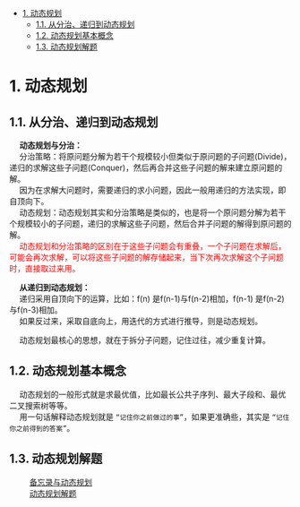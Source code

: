 

<!-- TOC -->

- [1. 动态规划](#1-动态规划)
    - [1.1. 从分治、递归到动态规划](#11-从分治递归到动态规划)
    - [1.2. 动态规划基本概念](#12-动态规划基本概念)
    - [1.3. 动态规划解题](#13-动态规划解题)

<!-- /TOC -->

<!-- 
备忘录方法
https://baike.baidu.com/item/%E5%A4%87%E5%BF%98%E5%BD%95%E6%96%B9%E6%B3%95/6756819?appJump=1&ivk_sa=1022817p
细谈递归，备忘录递归，动态规划，三种算法思想和运行原理
https://blog.csdn.net/qq_39046727/article/details/78966105
备忘录方法与动态规划比较
https://blog.csdn.net/annmi26002/article/details/101975994
动态规划题解（转）
https://www.cnblogs.com/wsw-seu/p/13381312.html
-->

<!-- 
~~
https://mp.weixin.qq.com/s/Lr4T3pYVrk96UK23TQwEsw
-->

# 1. 动态规划
## 1.1. 从分治、递归到动态规划
<!-- 
递归、分治和动态规划的关系
https://blog.csdn.net/BillCYJ/article/details/78765584
https://blog.csdn.net/weixin_39030846/article/details/113781295
https://www.cnblogs.com/codeskiller/p/6477181.html
-->

&emsp; **动态规划与分治：**  
&emsp; 分治策略：将原问题分解为若干个规模较小但类似于原问题的子问题(Divide)，递归的求解这些子问题(Conquer)，然后再合并这些子问题的解来建立原问题的解。  
&emsp; 因为在求解大问题时，需要递归的求小问题，因此一般用递归的方法实现，即自顶向下。  
&emsp; 动态规划：动态规划其实和分治策略是类似的，也是将一个原问题分解为若干个规模较小的子问题，递归的求解这些子问题，然后合并子问题的解得到原问题的解。  
&emsp; <font color = "red">动态规划和分治策略的区别在于这些子问题会有重叠，一个子问题在求解后，可能会再次求解，可以将这些子问题的解存储起来，当下次再次求解这个子问题时，直接取过来用。</font>  

&emsp; **从递归到动态规划：**  
&emsp; 递归采用自顶向下的运算，比如：f(n) 是f(n-1)与f(n-2)相加，f(n-1) 是f(n-2)与f(n-3)相加。  
&emsp; 如果反过来，采取自底向上，用迭代的方式进行推导，则是动态规划。  

&emsp; 动态规划最核心的思想，就在于拆分子问题，记住过往，减少重复计算。 


## 1.2. 动态规划基本概念
&emsp; 动态规划的一般形式就是求最优值，比如最长公共子序列、最大子段和、最优二叉搜索树等等。  
&emsp; 用一句话解释动态规划就是 `“记住你之前做过的事”`，如果更准确些，其实是 `“记住你之前得到的答案”`。  



## 1.3. 动态规划解题  

&emsp; &emsp; [备忘录与动态规划](/docs/functionrandumAndDynamic.md)  
&emsp; &emsp; [动态规划解题](/docs/functionmicSolve.md)  

